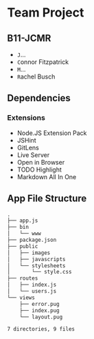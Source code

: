 # Team Project #

## B11-JCMR ##

- `J`...
- `C`onnor Fitzpatrick
- `M`...
- `R`achel Busch

## Dependencies ##

### Extensions ###

- Node.JS Extension Pack
- JSHint
- GitLens
- Live Server
- Open in Browser
- TODO Highlight
- Markdown All In One

## App File Structure ##

```txt
.
├── app.js
├── bin
│   └── www
├── package.json
├── public
│   ├── images
│   ├── javascripts
│   └── stylesheets
│       └── style.css
├── routes
│   ├── index.js
│   └── users.js
└── views
    ├── error.pug
    ├── index.pug
    └── layout.pug

7 directories, 9 files
```

